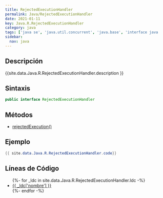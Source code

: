```yaml
---
title: RejectedExecutionHandler
permalink: Java/RejectedExecutionHandler
date: 2021-01-11
key: Java.R.RejectedExecutionHandler
category: java
tags: ['java se', 'java.util.concurrent', 'java.base', 'interface java', 'Java 1.5']
sidebar: 
  nav: java
---
```


## Descripción
{{site.data.Java.R.RejectedExecutionHandler.description }}

## Sintaxis
~~~java
public interface RejectedExecutionHandler
~~~

## Métodos
* [rejectedExecution()](/Java/RejectedExecutionHandler/rejectedExecution)

## Ejemplo
~~~java
{{ site.data.Java.R.RejectedExecutionHandler.code}}
~~~

## Líneas de Código
<ul>
{%- for _ldc in site.data.Java.R.RejectedExecutionHandler.ldc -%}
   <li>
       <a href="{{_ldc['url'] }}">{{ _ldc['nombre'] }}</a>
   </li>
{%- endfor -%}
</ul>
